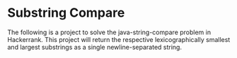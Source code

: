 # Substring Compare
The following is a project to solve the java-string-compare problem in Hackerrank. This project will return the respective lexicographically smallest and largest substrings as a single newline-separated string.
